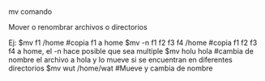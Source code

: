 mv comando

Mover o renombrar archivos o directorios

Ej:
$mv f1 /home #copia f1 a home 
$mv -n f1 f2 f3 f4 /home #copia f1 f2 f3 f4 a home, el -n hace posible que sea multiple
$mv holu hola #cambia de nombre el archivo a hola y lo mueve si se encuentran en diferentes directorios
$mv wut /home/wat #Mueve y cambia de nombre

